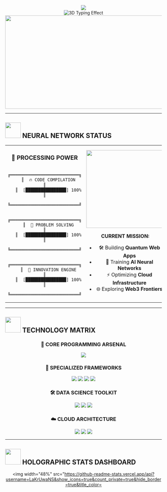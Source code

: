 <div align="center">
  <img src="https://capsule-render.vercel.app/api?type=venom&height=350&text=LAKRUWAN%20SHARAKA&fontSize=70&color=0:667eea,25:764ba2,50:f093fb,75:4facfe,100:00f2fe&fontColor=fff&stroke=ffffff&strokeWidth=2&animation=blinking&fontAlignY=38&desc=3D%20FULL%20STACK%20ARCHITECT&descAlignY=55&descSize=25" />
</div>

<div align="center">
  <img src="https://readme-typing-svg.demolab.com?font=Orbitron&weight=900&size=32&duration=3000&pause=1000&color=00F2FE&background=0D111700&center=true&vCenter=true&multiline=true&width=800&height=120&lines=🚀+WELCOME+TO+MY+DIGITAL+DIMENSION;⚡+CRAFTING+TOMORROW'S+TECHNOLOGY+TODAY;🌟+WHERE+CODE+MEETS+CREATIVITY" alt="3D Typing Effect" />
</div>

<div align="center">
  <img src="https://user-images.githubusercontent.com/74038190/229223263-cf2e4b07-2615-4f87-9c38-e37600f8381a.gif" width="600" height="300">
</div>

---

## <img src="https://user-images.githubusercontent.com/74038190/212284087-bbe7e430-757e-4901-90bf-4cd2ce3e1852.gif" width="50"> **NEURAL NETWORK STATUS**

<div align="center">

<table>
<tr>
<td width="50%" align="center">
<h3>🧠 PROCESSING POWER</h3>

```ascii
   ╔═══════════════════════════╗
   ║  🔥 CODE COMPILATION      ║
   ║  [████████████████] 100%  ║
   ╚═══════════════════════════╝
   
   ╔═══════════════════════════╗
   ║  🎯 PROBLEM SOLVING       ║
   ║  [████████████████] 100%  ║
   ╚═══════════════════════════╝
   
   ╔═══════════════════════════╗
   ║  🚀 INNOVATION ENGINE     ║
   ║  [████████████████] 100%  ║
   ╚═══════════════════════════╝
```

</td>
<td width="50%" align="center">

<img src="https://user-images.githubusercontent.com/74038190/212741999-016fddbd-617a-4448-8042-0ecf907aea25.gif" width="250">

**CURRENT MISSION:**
- 🛠️ Building **Quantum Web Apps**
- 🤖 Training **AI Neural Networks** 
- ⚡ Optimizing **Cloud Infrastructure**
- 🌐 Exploring **Web3 Frontiers**

</td>
</tr>
</table>

</div>

---

## <img src="https://user-images.githubusercontent.com/74038190/212284158-e840e285-664b-44d7-b79b-e264b5e54825.gif" width="50"> **TECHNOLOGY MATRIX**

<div align="center">

### 🔮 **CORE PROGRAMMING ARSENAL**
<img src="https://skillicons.dev/icons?i=cpp,python,c,js,ts,php,spring,supabase,html,css,react,nodejs,nextjs,express,mysql,mongodb,firebase,aws,git,github&perline=9&theme=dark" />

### 🌊 **SPECIALIZED FRAMEWORKS**
<p>
  <img src="https://img.shields.io/badge/Next.js-000000?style=for-the-badge&logo=next.js&logoColor=white&labelColor=000000&color=667eea" />
  <img src="https://img.shields.io/badge/Vite-646CFF?style=for-the-badge&logo=vite&logoColor=white&labelColor=646CFF&color=4facfe" />
  <img src="https://img.shields.io/badge/Express.js-000000?style=for-the-badge&logo=express&logoColor=white&labelColor=000000&color=764ba2" />
  <img src="https://img.shields.io/badge/Node.js-339933?style=for-the-badge&logo=node.js&logoColor=white&labelColor=339933&color=f093fb" />
</p>

### 🛠️ **DATA SCIENCE TOOLKIT**
<p>
  <img src="https://img.shields.io/badge/Pandas-150458?style=for-the-badge&logo=pandas&logoColor=white&labelColor=150458&color=00f2fe" />
  <img src="https://img.shields.io/badge/NumPy-013243?style=for-the-badge&logo=numpy&logoColor=white&labelColor=013243&color=667eea" />
  <img src="https://img.shields.io/badge/MLflow-0194E2?style=for-the-badge&logo=mlflow&logoColor=white&labelColor=0194E2&color=4facfe" />
</p>

### ☁️ **CLOUD ARCHITECTURE**
<p>
  <img src="https://img.shields.io/badge/AWS-FF9900?style=for-the-badge&logo=amazon-aws&logoColor=white&labelColor=FF9900&color=764ba2" />
  <img src="https://img.shields.io/badge/Vercel-000000?style=for-the-badge&logo=vercel&logoColor=white&labelColor=000000&color=f093fb" />
  <img src="https://img.shields.io/badge/Render-46E3B7?style=for-the-badge&logo=render&logoColor=white&labelColor=46E3B7&color=00f2fe" />
</p>

</div>

---

## <img src="https://user-images.githubusercontent.com/74038190/212284136-03988914-d899-44b4-b1d9-4eeccf656e44.gif" width="50"> **HOLOGRAPHIC STATS DASHBOARD**

<div align="center">

<img width="48%" src="https://github-readme-stats.vercel.app/api?username=LaKrUwaNS&show_icons=true&count_private=true&hide_border=true&title_color=
